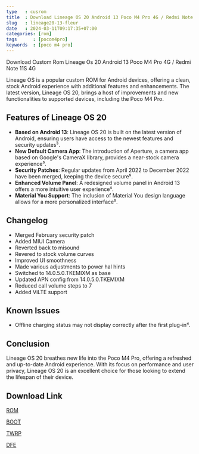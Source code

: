 ```yaml
---
type   : cusrom
title  : Download Lineage OS 20 Android 13 Poco M4 Pro 4G / Redmi Note 11S 4G
slug   : lineage20-13-fleur
date   : 2024-03-11T09:17:35+07:00
categories: [rom]
tags      : [pocom4pro]
keywords  : [poco m4 pro]
---
```




Download Custom Rom Lineage Os 20 Android 13 Poco M4 Pro 4G / Redmi Note 11S 4G

Lineage OS is a popular custom ROM for Android devices, offering a clean, stock Android experience with additional features and enhancements. The latest version, Lineage OS 20, brings a host of improvements and new functionalities to supported devices, including the Poco M4 Pro.

## Features of Lineage OS 20
- **Based on Android 13**: Lineage OS 20 is built on the latest version of Android, ensuring users have access to the newest features and security updates⁵.
- **New Default Camera App**: The introduction of Aperture, a camera app based on Google's CameraX library, provides a near-stock camera experience⁵.
- **Security Patches**: Regular updates from April 2022 to December 2022 have been merged, keeping the device secure⁵.
- **Enhanced Volume Panel**: A redesigned volume panel in Android 13 offers a more intuitive user experience⁵.
- **Material You Support**: The inclusion of Material You design language allows for a more personalized interface⁵.

## Changelog
- Merged February security patch
- Added MIUI Camera
- Reverted back to misound
- Revered to stock volume curves
- Improved UI smoothness
- Made various adjustments to power hal hints
- Switched to 14.0.5.0.TKEMIXM as base
- Updated APN config from 14.0.5.0.TKEMIXM
- Reduced call volume steps to 7
- Added ViLTE support

## Known Issues
- Offline charging status may not display correctly after the first plug-in⁴.

## Conclusion
Lineage OS 20 breathes new life into the Poco M4 Pro, offering a refreshed and up-to-date Android experience. With its focus on performance and user privacy, Lineage OS 20 is an excellent choice for those looking to extend the lifespan of their device.


## Download Link
[ROM](https://github.com/Nem1xx/lineage_mt6781_ota/releases/download/lineage-20.0-20240216-UNOFFICIAL-fleur/lineage-20.0-20240216-UNOFFICIAL-fleur.zip)

[BOOT](https://github.com/Nem1xx/lineage_mt6781_ota/releases/download/lineage-20.0-20240216-UNOFFICIAL-fleur/lineage_boot.img)

[TWRP](https://github.com/shazu-xd/releases/releases/download/dev/twrp-3.7.0_12-3-fleur.img)

[DFE](https://t.me/gabutuniverse/408)
